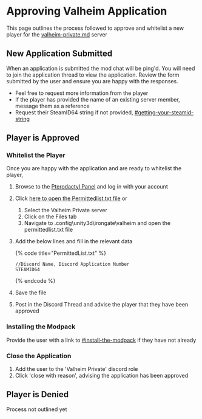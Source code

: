 # Approving Valheim Application

This page outlines the process followed to approve and whitelist a new player for the [valheim-private.md](../game-servers/valheim-private.md "mention") server

## New Application Submitted

When an application is submitted the mod chat will be ping'd. You will need to join the application thread to view the application. Review the form submitted by the user and ensure you are happy with the responses.&#x20;

* Feel free to request more information from the player
* If the player has provided the name of an existing server member, message them as a reference
* Request their SteamID64 string if not provided, [#getting-your-steamid-string](../game-servers/valheim-private.md#getting-your-steamid-string "mention")&#x20;

## Player is Approved

### Whitelist the Player

Once you are happy with the application and are ready to whitelist the player,

1. Browse to the [Pterodactyl Panel](https://panel.agamersgrind.com) and log in with your account
2. Click [here to open the Permittedlist.txt file](https://panel.agamersgrind.com/server/07374dff/files/edit#/.config/unity3d/IronGate/Valheim/permittedlist.txt) or
   1. Select the Valheim Private server
   2. Click on the Files tab
   3. Navigate to .config\unity3d\irongate\valheim and open the permittedlist.txt file
3.  Add the below lines and fill in the relevant data

    {% code title="PermittedList.txt" %}
    ```
    //Discord Name, Discord Application Number
    STEAMID64
    ```
    {% endcode %}
4. Save the file
5. Post in the Discord Thread and advise the player that they have been approved

### Installing the Modpack

Provide the user with a link to [#install-the-modpack](../game-servers/valheim-private.md#install-the-modpack "mention") if they have not already

### Close the Application

1. Add the user to the 'Valheim Private' discord role
2. Click 'close with reason', advising the application has been approved

## Player is Denied

Process not outlined yet
